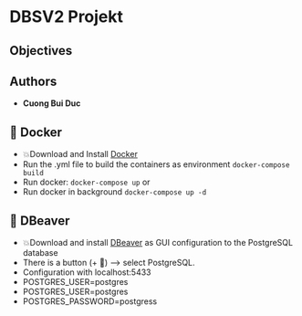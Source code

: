 # DBSV2 Projekt

## Objectives

## Authors

- **Cuong Bui Duc**

## 🚀 Docker

- 💥Download and Install [Docker](https://www.docker.com)
- Run the .yml file to build the containers as environment
  `docker-compose build`
- Run docker: `docker-compose up`
  or
- Run docker in background
  `docker-compose up -d`

## 🚀 DBeaver

- 💥Download and install [DBeaver](https://dbeaver.io) as GUI configuration to the PostgreSQL database
- There is a button (+ 🔌) --> select PostgreSQL.
- Configuration with localhost:5433
- POSTGRES_USER=postgres
- POSTGRES_USER=postgres
- POSTGRES_PASSWORD=postgress
